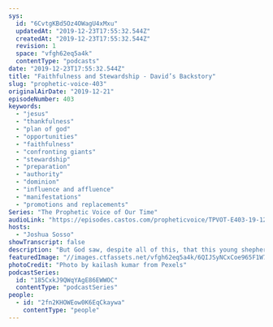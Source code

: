 ```yaml
---
sys:
  id: "6CvtgKBd5Oz4OWagU4xMxu"
  updatedAt: "2019-12-23T17:55:32.544Z"
  createdAt: "2019-12-23T17:55:32.544Z"
  revision: 1
  space: "vfgh62eq5a4k"
  contentType: "podcasts"
date: "2019-12-23T17:55:32.544Z"
title: "Faithfulness and Stewardship - David’s Backstory"
slug: "prophetic-voice-403"
originalAirDate: "2019-12-21"
episodeNumber: 403
keywords:
  - "jesus"
  - "thankfulness"
  - "plan of god"
  - "opportunities"
  - "faithfulness"
  - "confronting giants"
  - "stewardship"
  - "preparation"
  - "authority"
  - "dominion"
  - "influence and affluence"
  - "manifestations"
  - "promotions and replacements"
Series: "The Prophetic Voice of Our Time"
audioLink: "https://episodes.castos.com/propheticvoice/TPVOT-E403-19-12-21-22-Faithfulness-and-Stewardship-David-s-Backstory.mp3"
hosts:
  - "Joshua Sosso"
showTranscript: false
description: "But God saw, despite all of this, that this young shepherd boy would be king over all Israel. So David’s own father did not think that he was worthy enough to be king. His brothers did not think he was worthy enough to be king. But David was faithful where he was, and he was faithful with those sheep, and I’m gonna show you how..."
featuredImage: "//images.ctfassets.net/vfgh62eq5a4k/6QIJSyNCxCoe965F1W7NhD/8c6b9cdb0f30d12c4fbbf62913b4d6ad/white-sheep-on-farm-693776.jpg"
photoCredit: "Photo by kailash kumar from Pexels"
podcastSeries:
  id: "185CxkJ9QWqYAgE86EWWOC"
  contentType: "podcastSeries"
people:
  - id: "2fn2KHOWEow0K6EqCkaywa"
    contentType: "people"
---
```

